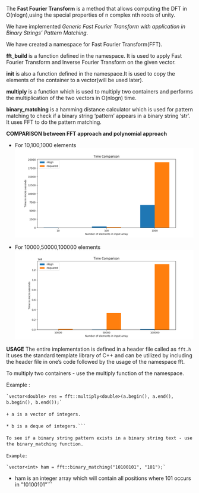 The **Fast Fourier Transform** is a method that allows computing the DFT in O(nlogn),using the special properties of n complex nth roots of unity.

We have implemented *Generic Fast Fourier Transform with application in Binary Strings’ Pattern Matching*.

We have created a namespace for Fast Fourier Transform(FFT).

**fft_build** is a function defined in the namespace. It is used to apply Fast Fourier Transform and Inverse Fourier Transform on the given vector. 

**init** is also a function defined in the namespace.It is used to copy the elements of the container to a vector(will be used later).

**multiply** is a function which is used to multiply two containers and performs the multiplication of the two vectors in O(nlogn) time.

**binary_matching** is a hamming distance calculator which is used for pattern matching to check if a binary string ‘pattern’ appears in a binary string ‘str’. It uses FFT to do the pattern matching.

**COMPARISON between FFT approach and polynomial approach**

* For 10,100,1000 elements ![10,100,1000](10_100_1000.png)

* For 10000,50000,100000 elements ![10000,50000,100000](10000_50000_100000.png)

**USAGE**
The entire implementation is defined in a header file called as `fft.h`
It uses the standard template library of C++ and can be utilized by including the header file in one’s code followed by the usage of the namespace fft.

To multiply two containers - use the multiply function of the namespace.

Example : 
```
`vector<double> res = fft::multiply<double>(a.begin(), a.end(), b.begin(), b.end());`

+ a is a vector of integers.

* b is a deque of integers.```

To see if a binary string pattern exists in a binary string text - use the binary_matching function.

Example:
```
	`vector<int> ham = fft::binary_matching("10100101", "101");`

* ham is an integer array which will contain all positions where 101 occurs in "10100101"```

